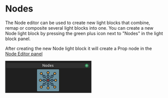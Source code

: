 # Nodes

The Node editor can be used to create new light blocks that combine, remap or composite several light blocks into one. You can create a new Node light block by pressing the green plus icon next to "Nodes" in the light block panel.

After creating the new Node light block it will create a Prop node in the [Node Editor panel](../the-node-editor.md)

![Nodes Light Blocks](../../.gitbook/assets/bento-node-blocks.png)

